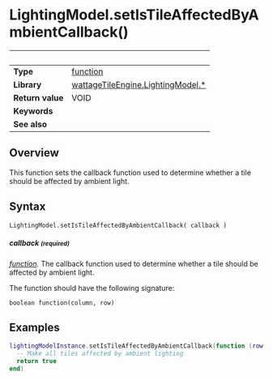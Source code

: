 # LightingModel.setIsTileAffectedByAmbientCallback()

|                      | &nbsp;
| -------------------- | ---------------------------------------------------------------
| __Type__             | [function](http://docs.coronalabs.com/api/type/Function.html)
| __Library__          | [wattageTileEngine.LightingModel.*](type_lightingModel.markdown)
| __Return value__     | VOID
| __Keywords__         |
| __See also__         |


## Overview

This function sets the callback function used to determine whether a tile
should be affected by ambient light.


## Syntax

	LightingModel.setIsTileAffectedByAmbientCallback( callback )

##### callback <small>(required)</small>
_[function](http://docs.coronalabs.com/api/type/Function.html)._
The callback function used to determine whether a tile should be
affected by ambient light.

The function should have the following signature:

    boolean function(column, row)


## Examples

``````lua
lightingModelInstance.setIsTileAffectedByAmbientCallback(function (row, column)
  -- Make all tiles affected by ambient lighting
  return true
end)
``````
